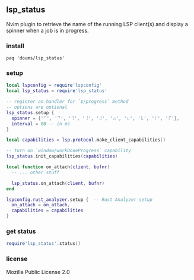 ## lsp_status

Nvim plugin to retrieve the name of the running LSP client(s) and display a spinner when a job is in progress.

### install

```
paq 'doums/lsp_status'
```

### setup
```lua
local lspconfig = require'lspconfig'
local lsp_status = require'lsp_status'

-- register an handler for `$/progress` method
-- options are optional
lsp_status.setup {
  spinner = {'⠋', '⠙', '⠹', '⠸', '⠼', '⠴', '⠦', '⠧', '⠇', '⠏'},
  interval = 80 -- in ms
}

local capabilities = lsp.protocol.make_client_capabilities()

-- turn on `window/workDoneProgress` capability
lsp_status.init_capabilities(capabilities)

local function on_attach(client, bufnr)
  -- ... other stuff

  lsp_status.on_attach(client, bufnr)
end

lspconfig.rust_analyzer.setup {  -- Rust Analyzer setup
  on_attach = on_attach,
  capabilities = capabilities
}
```

### get status

```lua
require'lsp_status'.status()
```

### license
Mozilla Public License 2.0
